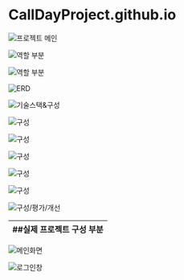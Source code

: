 # CallDayProject.github.io

![프로젝트 메인](/ppt/프로젝트%20메인.JPG "메인 화면")

![역할 부분](/ppt/역할.JPG "역할")

![역할 부분](/ppt/역할2.JPG "역할")

![ERD](/ppt/ERD.JPG "ERD")

![기술스택&구성](/ppt/기술스택%20및%20구성소개.JPG "기술스택&구성")

![구성](/ppt/구성%20소개%202.JPG "구성")

![구성](/ppt/구성%20소개%203.JPG "구성")

![구성](/ppt/구성%20소개%204.JPG "구성")

![구성](/ppt/구성%20소개%205.JPG "구성")

![구성](/ppt/구성%20소개%206.JPG "구성")

![구성/평가/개선](/ppt/구성%20소개%20끝%20평가%20및%20개선.JPG "구성/평가/개선")

| ##실제 프로젝트 구성 부분 |
|:--------------------------:|

![메인화면](/capture/메인화면.JPG "메인화면")

![로그인창](/capture/로그인창.jpg "로그인창")


